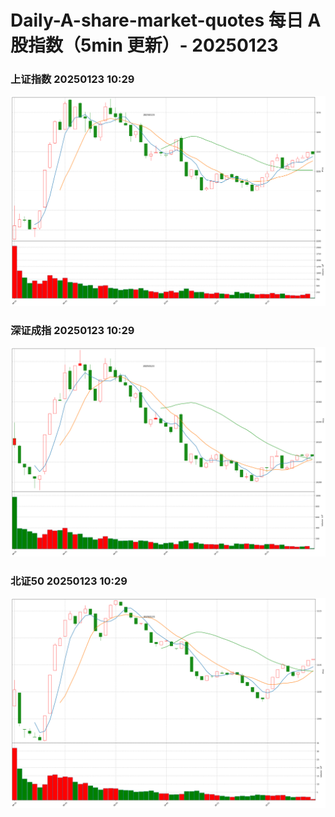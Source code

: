 
# Daily-A-share-market-quotes 每日 A 股指数（5min 更新）- 20250123

### 上证指数 20250123 10:29
![](./fig/2025/1/20250123-sh000001.png)

### 深证成指 20250123 10:29
![](./fig/2025/1/20250123-sz399001.png)

### 北证50 20250123 10:29
![](./fig/2025/1/20250123-bj899050.png)
